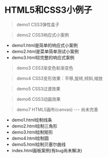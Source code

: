 # HTML5和CSS3小例子
> demo1 CSS3弹性盒子

> demo2 CSS3响应式小案例
- demo1.html是简单的响应式小案例
- demo2.html是菜单简单测试小案例
- demo3.html较完整的响应式案例

> demo3 CSS3渐变色和渐变色


> demo4 CSS3变形效果：平移,旋转,倾斜,缩放


> demo5 CSS3过渡效果


> demo6 CSS3动画效果

> demo7 HTML5画布(canvas) --- 尚未完善
- demo1.html绘制线条
- demo2.html绘制三角形
- demo3.html绘制矩形
- demo4.html绘制圆
- demo5.html绘制贝塞尔曲线
- index.html画板案例(有bug尚未解决)
